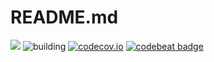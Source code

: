 # README.md
[![](https://img.shields.io/github/tag/AnTonhoLAB/GGDevelopmentKit.svg?label=current)](https://github.com/AnTonhoLAB/GGDevelopmentKit/releases)
![building](https://github.com/AnTonhoLAB/GGDevelopmentKit/actions/workflows/Tests.yml/badge.svg)
[![codecov.io](https://codecov.io/github/AnTonhoLAB/GGDevelopmentKit/coverage.svg?branch=master)](https://codecov.io/github/AnTonhoLAB/GGDevelopmentKit?branch=master)
[![codebeat badge](https://codebeat.co/badges/3f1e570e-6325-4ce9-93f0-3733f7934f0b)](https://codebeat.co/projects/github-com-antonholab-ggdevelopmentkit-master)
